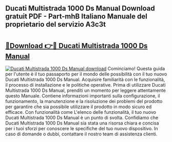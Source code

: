 ## Ducati Multistrada 1000 Ds Manual Download gratuit PDF - Part-mhB Italiano Manuale del proprietario del servizio A3c3t

# <h2><a href="http://dffgzn.blite.top/?on=Ducati+Multistrada+1000+Ds+Manual">🔗Download 👉🔴 Ducati Multistrada 1000 Ds Manual</a></h2>

[![Ducati Multistrada 1000 Ds Manual download](https://i.imgur.com/lujVjoI.png)](http://dffgzn.blite.top/?on=Ducati+Multistrada+1000+Ds+Manual)
Cominciamo! Questa guida per l'utente è il tuo passaporto per il mondo delle possibilità con il tuo nuovo Ducati Multistrada 1000 Ds Manual. Acquisire familiarità con le funzionalità, il processo di installazione e le politiche operative. Prima di utilizzare Ducati Multistrada 1000 Ds Manual, prenditi un momento per leggere attentamente questo Manuale. Contiene informazioni importanti sulla configurazione, il funzionamento, la manutenzione e la risoluzione dei problemi del prodotto per garantire che sia possibile utilizzare il prodotto in modo sicuro ed efficace. Con funzionalità come L'elenco delle funzionalità, il tuo nuovo Ducati Multistrada 1000 Ds Manual è un punto di svolta. Confidiamo che Ducati Multistrada 1000 Ds Manual sia stata una risorsa chiara e concisa per i tuoi sforzi per conoscere le specifiche del tuo nuovo dispositivo. In caso di domande o dubbi, contattare il nostro team di assistenza clienti.
